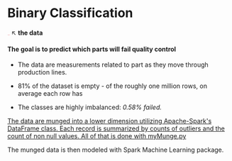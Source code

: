 # __Binary Classification__

[<img src="img/logo.png" style="width: 5px;"/>](https://www.kaggle.com/c/bosch-production-line-performance/data) ↖  __the data__

#### The goal is to predict which parts will fail quality control
- The data are measurements related to part as they move through production lines.

- 81% of the dataset is empty - of the roughly one million rows, on average each row has
- The classes are highly imbalanced: *0.58% failed.*

[The data are munged into a lower dimension utilizing Apache-Spark's DataFrame class. Each record is summarized by counts of outliers and the count of non null values. All of that is done with myMunge.py](src/myMunge.py)


The munged data is then modeled with Spark Machine Learning package.
